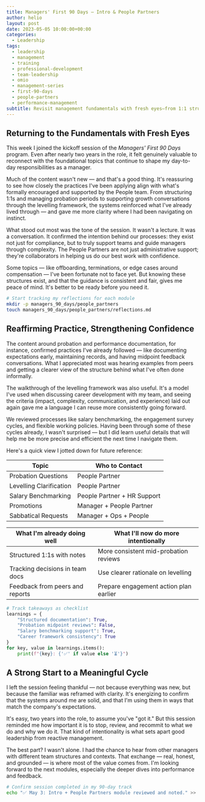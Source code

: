 ```yaml
---
title: Managers' First 90 Days – Intro & People Partners
author: helio
layout: post
date: 2023-05-05 10:00:00+00:00
categories:
  - Leadership
tags:
  - leadership
  - management
  - training
  - professional-development
  - team-leadership
  - omio
  - management-series
  - first-90-days
  - people-partners
  - performance-management
subtitle: Revisit management fundamentals with fresh eyes—from 1:1 structures and performance documentation to building confidence in your leadership approach
---
```


## Returning to the Fundamentals with Fresh Eyes

This week I joined the kickoff session of the _Managers' First 90 Days_ program. Even after nearly two years in the role, it felt genuinely valuable to reconnect with the foundational topics that continue to shape my day-to-day responsibilities as a manager.

Much of the content wasn't new — and that's a good thing. It's reassuring to see how closely the practices I've been applying align with what's formally encouraged and supported by the People team. From structuring 1:1s and managing probation periods to supporting growth conversations through the levelling framework, the systems reinforced what I've already lived through — and gave me more clarity where I had been navigating on instinct.

What stood out most was the tone of the session. It wasn't a lecture. It was a conversation. It confirmed the intention behind our processes: they exist not just for compliance, but to truly support teams and guide managers through complexity. The People Partners are not just administrative support; they're collaborators in helping us do our best work with confidence.

Some topics — like offboarding, terminations, or edge cases around compensation — I've been fortunate not to face yet. But knowing these structures exist, and that the guidance is consistent and fair, gives me peace of mind. It's better to be ready before you need it.

```bash
# Start tracking my reflections for each module
mkdir -p managers_90_days/people_partners
touch managers_90_days/people_partners/reflections.md
```

## Reaffirming Practice, Strengthening Confidence

The content around probation and performance documentation, for instance, confirmed practices I've already followed — like documenting expectations early, maintaining records, and having midpoint feedback conversations. What I appreciated most was hearing examples from peers and getting a clearer view of the structure behind what I've often done informally.

The walkthrough of the levelling framework was also useful. It's a model I've used when discussing career development with my team, and seeing the criteria (impact, complexity, communication, and experience) laid out again gave me a language I can reuse more consistently going forward.

We reviewed processes like salary benchmarking, the engagement survey cycles, and flexible working policies. Having been through some of these cycles already, I wasn't surprised — but I did learn useful details that will help me be more precise and efficient the next time I navigate them.

Here's a quick view I jotted down for future reference:

| Topic                   | Who to Contact              |
| ----------------------- | --------------------------- |
| Probation Questions     | People Partner              |
| Levelling Clarification | People Partner              |
| Salary Benchmarking     | People Partner + HR Support |
| Promotions              | Manager + People Partner    |
| Sabbatical Requests     | Manager + Ops + People      |

| What I'm already doing well     | What I'll now do more intentionally    |
| ------------------------------- | -------------------------------------- |
| Structured 1:1s with notes      | More consistent mid-probation reviews  |
| Tracking decisions in team docs | Use clearer rationale on levelling     |
| Feedback from peers and reports | Prepare engagement action plan earlier |

```python
# Track takeaways as checklist
learnings = {
    "Structured documentation": True,
    "Probation midpoint reviews": False,
    "Salary benchmarking support": True,
    "Career framework consistency": True
}
for key, value in learnings.items():
    print(f"{key}: {'✅' if value else '⏳'}")
```

## A Strong Start to a Meaningful Cycle

I left the session feeling thankful — not because everything was new, but because the familiar was reframed with clarity. It's energizing to confirm that the systems around me are solid, and that I'm using them in ways that match the company's expectations.

It's easy, two years into the role, to assume you've "got it." But this session reminded me how important it is to stop, review, and recommit to what we do and why we do it. That kind of intentionality is what sets apart good leadership from reactive management.

The best part? I wasn't alone. I had the chance to hear from other managers with different team structures and contexts. That exchange — real, honest, and grounded — is where most of the value comes from. I'm looking forward to the next modules, especially the deeper dives into performance and feedback.

```bash
# Confirm session completed in my 90-day track
echo "✅ May 3: Intro + People Partners module reviewed and noted." >> managers_90_days/log.txt
```
